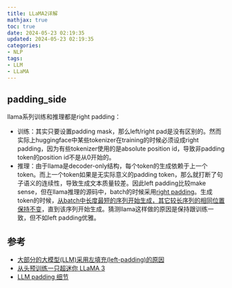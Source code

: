 ```yaml
---
title: LLaMA2详解
mathjax: true
toc: true
date: 2024-05-23 02:19:35
updated: 2024-05-23 02:19:35
categories:
- NLP
tags:
- LLM
- LLaMA
---
```


## padding_side
llama系列训练和推理都是right padding：

<!--more-->

- 训练：其实只要设置padding mask，那么left/right pad是没有区别的。然而实际上huggingface中某些tokenizer在training的时候必须设成right padding，因为有些tokenizer使用的是absolute position id，导致非padding token的position id不是从0开始的。
- 推理：由于llama是decoder-only结构，每个token的生成依赖于上一个token。而上一个token如果是无实际意义的padding token，那么就打断了句子语义的连续性，导致生成文本质量较差。因此left padding比较make sense，但在llama推理的源码中，batch的时候采用[right padding](https://github.com/meta-llama/llama3/blob/14aab0428d3ec3a9596f1dea06d9c564f9c0e35f/llama/generation.py#L155)。生成token的时候，[从batch中长度最短的序列开始生成，其它较长序列的相同位置保持不变](https://github.com/meta-llama/llama3/blob/14aab0428d3ec3a9596f1dea06d9c564f9c0e35f/llama/generation.py#L184)，直到该序列开始生成。猜测llama这样做的原因是保持跟训练一致，但不如left padding优雅。

## 参考
- [大部分的大模型(LLM)采用左填充(left-padding)的原因](https://zhuanlan.zhihu.com/p/646852375)
- [从头预训练一只超迷你 LLaMA 3](https://mp.weixin.qq.com/s/Yf_NU3pgedLHl8dWAaMRfQ)
- [LLM padding 细节](https://zhuanlan.zhihu.com/p/675273498)
